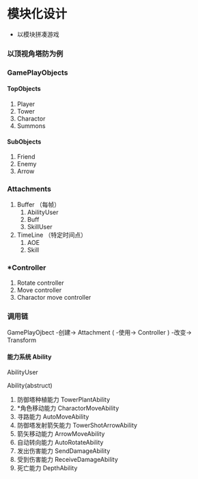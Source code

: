 
# 模块化设计

- 以模块拼凑游戏

### 以顶视角塔防为例

### GamePlayObjects

#### TopObjects

1. Player
2. Tower
3. Charactor
4. Summons

#### SubObjects

1. Friend
2. Enemy
3. Arrow

### Attachments

1. Buffer （每帧）
   1. AbilityUser
   2. Buff
   3. SkillUser
2. TimeLine （特定时间点）
   1. AOE
   2. Skill

### *Controller

1. Rotate controller
2. Move controller
3. Charactor move controller

### 调用链

GamePlayOjbect -创建-> Attachment ( -使用-> Controller ) -改变-> Transform

#### 能力系统 Ability

AbilityUser

Ability(abstruct)

1. 防御塔种植能力 TowerPlantAbility
2. *角色移动能力 CharactorMoveAbility
3. 寻路能力 AutoMoveAbility
4. 防御塔发射箭矢能力 TowerShotArrowAbility
5. 箭矢移动能力 ArrowMoveAbility
6. 自动转向能力 AutoRotateAbility
7. 发出伤害能力 SendDamageAbility
8. 受到伤害能力 ReceiveDamageAbility
9. 死亡能力 DepthAbility
